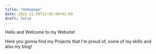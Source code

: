 ```yaml
---
title: "Homepage"
date: 2022-11-20T13:02:09+01:00
draft: false
---
```


Hello and Welcome to my Website!

Here you gonna find my Projects that I'm proud of, some of my skills and also my blog!